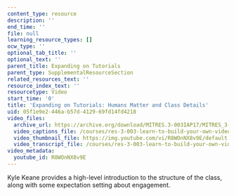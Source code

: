 ```yaml
---
content_type: resource
description: ''
end_time: ''
file: null
learning_resource_types: []
ocw_type: ''
optional_tab_title: ''
optional_text: ''
parent_title: Expanding on Tutorials
parent_type: SupplementalResourceSection
related_resources_text: ''
resource_index_text: ''
resourcetype: Video
start_time: '0'
title: 'Expanding on Tutorials: Humans Matter and Class Details'
uid: 05f1e9e2-446a-b57d-4129-69fd14fd4218
video_files:
  archive_url: https://archive.org/download/MITRES.3-003IAP17/MITRES_3-003IAP17_Class_Activities_11_300k.mp4
  video_captions_file: /courses/res-3-003-learn-to-build-your-own-videogame-with-the-unity-game-engine-and-microsoft-kinect-january-iap-2017/978c12b2d9e559f6b7fca0ee4433b53b_R8WOnNX8v9E.vtt
  video_thumbnail_file: https://img.youtube.com/vi/R8WOnNX8v9E/default.jpg
  video_transcript_file: /courses/res-3-003-learn-to-build-your-own-videogame-with-the-unity-game-engine-and-microsoft-kinect-january-iap-2017/fe87c9ee90c4cb606953de36607a39c0_R8WOnNX8v9E.pdf
video_metadata:
  youtube_id: R8WOnNX8v9E
---
```


Kyle Keane provides a high-level introduction to the structure of the class, along with some expectation setting about engagement.



